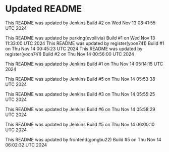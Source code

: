 # Updated README
This README was updated by Jenkins Build #2 on Wed Nov 13 08:41:55 UTC 2024

This README was updated by parking(evollivia) Build #1 on Wed Nov 13 11:33:00 UTC 2024
This README was updated by register(yoon741) Build #1 on Thu Nov 14 00:45:23 UTC 2024
This README was updated by register(yoon741) Build #2 on Thu Nov 14 00:56:00 UTC 2024

This README was updated by Jenkins Build #1 on Thu Nov 14 05:14:15 UTC 2024

This README was updated by Jenkins Build #5 on Thu Nov 14 05:53:38 UTC 2024

This README was updated by Jenkins Build #3 on Thu Nov 14 05:55:25 UTC 2024

This README was updated by Jenkins Build #6 on Thu Nov 14 05:58:29 UTC 2024

This README was updated by Jenkins Build #5 on Thu Nov 14 06:00:10 UTC 2024

This README was updated by frontend(gongbu22) Build #5 on Thu Nov 14 06:02:32 UTC 2024
